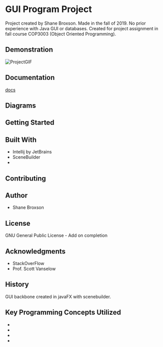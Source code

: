# GUI Program Project
Project created by Shane Broxson. Made in the fall of 2019. No prior experience with Java GUI or databases. Created for project assignment in fall course COP3003 (Object Oriented Programming). 
## Demonstration
![ProjectGIF](docs/GUIProgram.gif)
## Documentation
[docs](ShaneBroxson.github.io/GUIProgram/docs/index.html)
## Diagrams
## Getting Started
## Built With
* Intellij by JetBrains
* SceneBuilder
* 
## Contributing

## Author
* Shane Broxson
## License
GNU General Public License - Add on completion
## Acknowledgments
* StackOverFlow
* Prof. Scott Vanselow 
## History
GUI backbone created in javaFX with scenebuilder.
## Key Programming Concepts Utilized
* 
* 
*
* 
